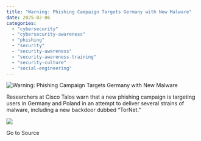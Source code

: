 ```yaml
---
title: "Warning: Phishing Campaign Targets Germany with New Malware"
date: 2025-02-06
categories: 
  - "cybersecurity"
  - "cybersecurity-awareness"
  - "phishing"
  - "security"
  - "security-awareness"
  - "security-awareness-training"
  - "security-culture"
  - "social-engineering"
---
```


![Warning: Phishing Campaign Targets Germany with New Malware](https://blog.knowbe4.com/hubfs/New%20Malware%20Strains%20Found%20in%20Phishing%20Campaign.jpg)

Researchers at Cisco Talos warn that a new phishing campaign is targeting users in Germany and Poland in an attempt to deliver several strains of malware, including a new backdoor dubbed “TorNet.”

![](https://track.hubspot.com/__ptq.gif?a=241394&k=14&r=https%3A%2F%2Fblog.knowbe4.com%2Fwarning-phishing-campaign-targets-germany-with-new-malware&bu=https%253A%252F%252Fblog.knowbe4.com&bvt=rss)

Go to Source
